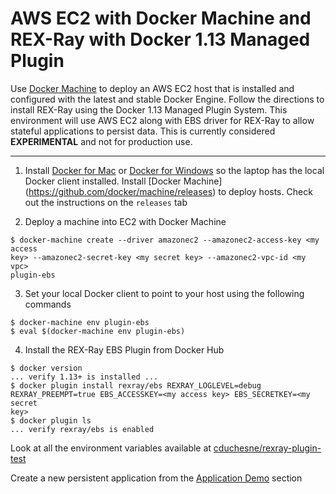 # AWS EC2 with Docker Machine and REX-Ray with Docker 1.13 Managed Plugin

Use [Docker Machine](https://github.com/docker/machine) to deploy an AWS EC2
host that is installed and configured with the latest and stable Docker Engine.
Follow the directions to install REX-Ray using the Docker 1.13 Managed Plugin
System. This environment will use AWS EC2 along with EBS driver for REX-Ray
to allow stateful applications to persist data. This is currently considered
**EXPERIMENTAL** and not for production use.

---

1. Install [Docker for Mac](https://docs.docker.com/docker-for-mac/) or [Docker
for Windows](https://docs.docker.com/docker-for-windows/) so the laptop has the
local Docker client installed. Install [Docker Machine]
(https://github.com/docker/machine/releases) to deploy hosts. Check out the instructions on the `releases` tab

2. Deploy a machine into EC2 with Docker Machine

  ```
  $ docker-machine create --driver amazonec2 --amazonec2-access-key <my access
  key> --amazonec2-secret-key <my secret key> --amazonec2-vpc-id <my vpc>
  plugin-ebs
  ```

3. Set your local Docker client to point to your host using the following
commands

  ```
  $ docker-machine env plugin-ebs
  $ eval $(docker-machine env plugin-ebs)
  ```

4. Install the REX-Ray EBS Plugin from Docker Hub

  ```
  $ docker version
  ... verify 1.13+ is installed ...
  $ docker plugin install rexray/ebs REXRAY_LOGLEVEL=debug
  REXRAY_PREEMPT=true EBS_ACCESSKEY=<my access key> EBS_SECRETKEY=<my secret
  key>
  $ docker plugin ls
  ... verify rexray/ebs is enabled
  ```

Look at all the environment variables available at 
[cduchesne/rexray-plugin-test](https://github.com/cduchesne/rexray-plugin-test/tree/wip/initial_commit/ebs)

Create a new persistent application from the [Application Demo](https://github.com/codedellemc/labs#application-demo) section